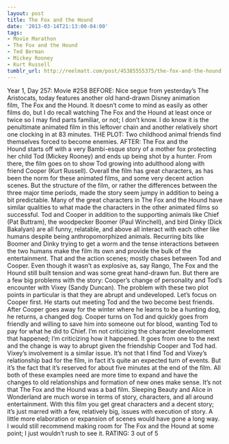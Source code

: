 ```yaml
---
layout: post
title: The Fox and the Hound
date: '2013-03-14T21:13:00-04:00'
tags:
- Movie Marathon
- The Fox and the Hound
- Ted Berman
- Mickey Rooney
- Kurt Russell
tumblr_url: http://reelmatt.com/post/45385555375/the-fox-and-the-hound
---
```



Year 1, Day 257: Movie #258
BEFORE: Nice segue from yesterday’s The Aristocats, today features another old hand-drawn Disney animation film, The Fox and the Hound. It doesn’t come to mind as easily as other films do, but I do recall watching The Fox and the Hound at least once or twice so I may find parts familiar, or not; I don’t know. I do know it is the penultimate animated film in this leftover chain and another relatively short one clocking in at 83 minutes.
THE PLOT: Two childhood animal friends find themselves forced to become enemies.
AFTER: The Fox and the Hound starts off with a very Bambi-esque story of a mother fox protecting her child Tod (Mickey Rooney) and ends up being shot by a hunter. From there, the film goes on to show Tod growing into adulthood along with friend Cooper (Kurt Russell). Overall the film has great characters, as has been the norm for these animated films, and some very decent action scenes. But the structure of the film, or rather the differences between the three major time periods, made the story seem jumpy in addition to being a bit predictable.
Many of the great characters in The Fox and the Hound have similar qualities to what made the characters in the other animated films so successful. Tod and Cooper in addition to the supporting animals like Chief (Pat Buttram), the woodpecker Boomer (Paul Winchell), and bird Dinky (Dick Bakalyan) are all funny, relatable, and above all interact with each other like humans despite being anthropomorphized animals. Recurring bits like Boomer and Dinky trying to get a worm and the tense interactions between the two humans make the film its own and provide the bulk of the entertainment. That and the action scenes; mostly chases between Tod and Cooper. Even though it wasn’t as explosive as, say Rango, The Fox and the Hound still built tension and was some great hand-drawn fun.
But there are a few big problems with the story: Cooper’s change of personality and Tod’s encounter with Vixey (Sandy Duncan). The problem with these two plot points in particular is that they are abrupt and undeveloped. Let’s focus on Cooper first. He starts out meeting Tod and the two become best friends. After Cooper goes away for the winter where he learns to be a hunting dog, he returns, a changed dog. Cooper turns on Tod and quickly goes from friendly and willing to save him into someone out for blood, wanting Tod to pay for what he did to Chief. I’m not criticizing the character development that happened; I’m criticizing how it happened. It goes from one to the next and the change is way to abrupt given the friendship Cooper and Tod had. Vixey’s involvement is a similar issue. It’s not that I find Tod and Vixey’s relationship bad for the film, in fact it’s quite an expected turn of events. But it’s the fact that it’s reserved for about five minutes at the end of the film. All both of these examples need are more time to expand and have the changes to old relationships and formation of new ones make sense.
It’s not that The Fox and the Hound was a bad film. Sleeping Beauty and Alice in Wonderland are much worse in terms of story, characters, and all around entertainment. With this film you get great characters and a decent story; it’s just marred with a few, relatively big, issues with execution of story. A little more elaboration or expansion of scenes would have gone a long way. I would still recommend making room for The Fox and the Hound at some point; I just wouldn’t rush to see it.
RATING: 3 out of 5
